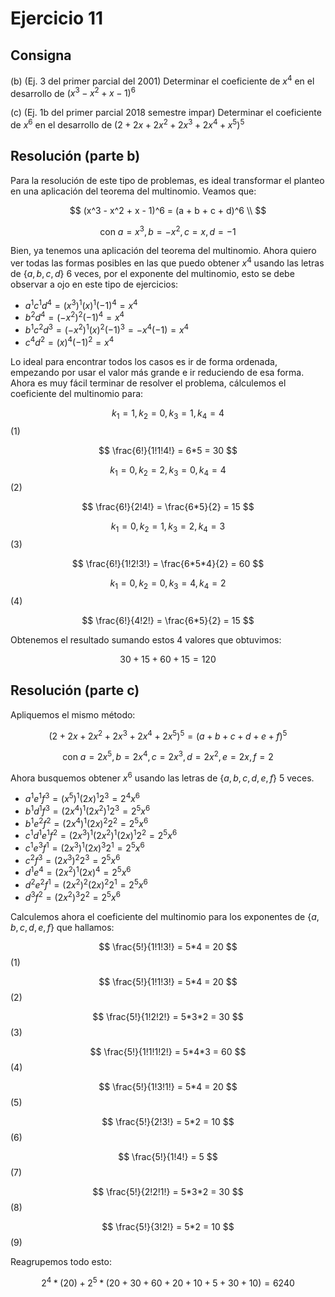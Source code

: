 # Ejercicio 11

## Consigna

(b) (Ej. 3 del primer parcial del 2001) Determinar el coeficiente de $x^4$ en el desarrollo de $(x^3 - x^2 + x - 1)^6$

(c)  (Ej. 1b del primer parcial 2018 semestre impar) Determinar el coeficiente de $x^6$ en el desarrollo de $(2+2x+2x^2+2x^3+2x^4+x^5)^5$


## Resolución (parte b)

Para la resolución de este tipo de problemas, es ideal transformar el planteo en una aplicación del teorema del multinomio. Veamos que:

$$
(x^3 - x^2 + x - 1)^6 = (a + b + c + d)^6 \\
$$

$$
\text{con } a = x^3, b = -x^2, c = x, d = -1
$$

Bien, ya tenemos una aplicación del teorema del multinomio. Ahora quiero ver todas las formas posibles en las que puedo obtener $x^4$ usando las letras de $\{a, b, c, d\}$ 6 veces, por el exponente del multinomio, esto se debe observar a ojo en este tipo de ejercicios:

- $a^1c^1d^4 = (x^3)^1 (x)^1 (-1)^4 = x^4$
- $b^2d^4 = (-x^2)^2 (-1)^4 = x^4$
- $b^1c^2d^3 = (-x^2)^1 (x)^2 (-1)^3 = -x^4 (-1) = x^4$
- $c^4d^2 = (x)^4 (-1)^2 = x^4$

Lo ideal para encontrar todos los casos es ir de forma ordenada, empezando por usar el valor más grande e ir reduciendo de esa forma. Ahora es muy fácil terminar de resolver el problema, cálculemos el coeficiente del multinomio para:

$$
k_1 = 1, k_2 = 0,  k_3 = 1, k_4 = 4
$$(1)

$$
\frac{6!}{1!1!4!} = 6*5 = 30
$$

$$
k_1 = 0, k_2 = 2,  k_3 = 0, k_4 = 4
$$(2)

$$
\frac{6!}{2!4!} = \frac{6*5}{2} = 15
$$

$$
k_1 = 0, k_2 = 1,  k_3 = 2, k_4 = 3
$$(3)

$$
\frac{6!}{1!2!3!} = \frac{6*5*4}{2} = 60
$$

$$
k_1 = 0, k_2 = 0,  k_3 = 4, k_4 = 2
$$(4)

$$
\frac{6!}{4!2!} = \frac{6*5}{2} = 15
$$

Obtenemos el resultado sumando estos 4 valores que obtuvimos:

$$
30+15+60+15 = 120
$$

## Resolución (parte c)

Apliquemos el mismo método:

$$
(2+2x+2x^2+2x^3+2x^4+2x^5)^5 = (a+b+c+d+e+f)^5
$$

$$
\text{con } a = 2x^5, b = 2x^4, c = 2x^3, d = 2x^2, e = 2x, f = 2
$$

Ahora busquemos obtener $x^6$ usando las letras de $\{a, b, c, d, e, f\}$ 5 veces.

- $a^1e^1f^3 = (x^5)^1 (2x)^1 2^3 = 2^4x^6$
- $b^1d^1f^3 = (2x^4)^1 (2x^2)^1 2^3 = 2^5x^6$
- $b^1e^2f^2 = (2x^4)^1 (2x)^2 2^2 = 2^5x^6$
- $c^1d^1e^1f^2 = (2x^3)^1 (2x^2)^1 (2x)^1 2^2 = 2^5x^6$
- $c^1e^3f^1 = (2x^3)^1 (2x)^3 2^1 = 2^5x^6$
- $c^2f^3 = (2x^3)^2 2^3 = 2^5x^6$
- $d^1e^4 = (2x^2)^1 (2x)^4 = 2^5x^6$
- $d^2e^2f^1 = (2x^2)^2 (2x)^2 2^1 = 2^5x^6$ 
- $d^3f^2 = (2x^2)^3 2^2 = 2^5x^6$ 

Calculemos ahora el coeficiente del multinomio para los exponentes de $\{a,b,c,d,e,f\}$ que hallamos:

$$
\frac{5!}{1!1!3!} = 5*4 = 20
$$(1)

$$
\frac{5!}{1!1!3!} = 5*4 = 20
$$(2)

$$
\frac{5!}{1!2!2!} = 5*3*2 = 30
$$(3)

$$
\frac{5!}{1!1!1!2!} = 5*4*3 = 60
$$(4)

$$
\frac{5!}{1!3!1!} = 5*4 = 20
$$(5)

$$
\frac{5!}{2!3!} = 5*2 = 10
$$(6)

$$
\frac{5!}{1!4!} = 5
$$(7)

$$
\frac{5!}{2!2!1!} = 5*3*2 = 30
$$(8)

$$
\frac{5!}{3!2!} = 5*2 = 10
$$(9)

Reagrupemos todo esto:

$$
2^4*(20) + 2^5*(20+30+60+20+10+5+30+10) = 6240
$$